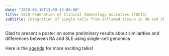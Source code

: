 ```yaml
---
date: "2019-06-18T13:09:13-06:00"
title: 2019 Federation of Clinical Immunology Societies (FOCIS)
subtitle: Integration of single cells from inflamed tissue in RA and SLE reveals shared immune and stromal cell population
---
```


Glad to present a poster on some preliminary results about similarities and differences
between RA and SLE using single-cell genomics

Here is the [agenda](http://www.focisnet.org/meetings/focis-2019/) for more exciting talks!
